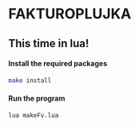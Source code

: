 # FAKTUROPLUJKA #
## This time in lua!

#### Install the required packages
```bash
make install
```
#### Run the program
```bash
lua makeFv.lua
```
